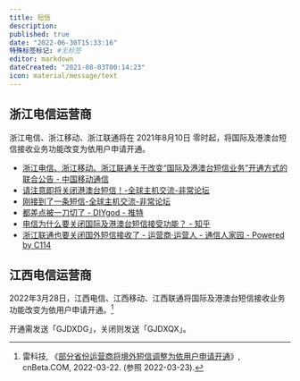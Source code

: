 ```yaml
---
title: 短信
description:
published: true
date: "2022-06-30T15:33:16"
特殊标签标记: #无标签
editor: markdown
dateCreated: "2021-08-03T00:14:23"
icon: material/message/text
---
```


## 浙江电信运营商

浙江电信、浙江移动、浙江联通将在 2021年8月10日 零时起，将国际及港澳台短信接收业务功能改变为依用户申请开通。

+ [浙江电信、浙江移动、浙江联通关于改变“国际及港澳台短信业务”开通方式的联合公告 - 中国移动通信](https://archive.is/PiSbL "http://www.10086.cn/aboutus/news/pannounce/zj/index_571_571_detail_39369.html")
+ [请注意即将关闭港澳台短信！-全球主机交流-非常论坛](https://web.archive.org/web/20210802161330/https://machbbs.com/hostloc/409446)
+ [刚接到了一条短信-全球主机交流-非常论坛](https://web.archive.org/web/20210802161401/https://machbbs.com/hostloc/408657)
+ [都差点被一刀切了 - DIYgod - 推特](https://web.archive.org/web/20210722181607/https://twitter.com/DIYgod/status/1418273644308942850)
+ [电信为什么要关闭国际及港澳台短信接受功能？ - 知乎](https://web.archive.org/web/20210802161830/https://www.zhihu.com/question/472014135)
+ [浙江联通也要关闭国外短信接收了 - 运营商·运营人 - 通信人家园 - Powered by C114](https://web.archive.org/web/20210802161948/https://www.txrjy.com/thread-1192600-1-1.html)

## 江西电信运营商

2022年3月28日，江西电信、江西移动、江西联通将国际及港澳台短信接收业务功能改变为依用户申请开通。[^1249]

[^1249]: 雷科技, 《[部分省份运营商将境外短信调整为依用户申请开通](https://web.archive.org/web/20220322162457/https://www.cnbeta.com/articles/tech/1249887.htm)》, cnBeta.COM, 2022-03-22. (参照 2022-03-23).

开通需发送「GJDXDG」，关闭则发送「GJDXQX」。
